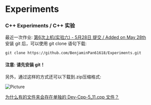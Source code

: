 # Experiments
### C++ Experiments / C++ 实验
最近一次作业: <a href="https://github.com/BenjaminPan61618/Experiments/tree/main/VI"> 第6次上机(实验六)  - 5月28日 提交 / Added on May 28th </a>\
安装 git 后，可以使用 git clone 语句下载:
```shell
git clone https://github.com/BenjaminPan61618/Experiments.git
```
#### 注意: 请先安装 git！

另外，通过这样的方式还可以下载到.zip压缩格式:

![Picture](https://BenjaminPan61618.github.io/%E5%B1%8F%E5%B9%95%E6%88%AA%E5%9B%BE%202023-04-15%20122014.png)

<a href="https://BenjaminPan61618.github.io/Experiments/why_dev_cpp_5_11_cpp_exists"> 为什么有的文件夹会存在单独的 Dev-Cpp-5_11.cpp 文件？ </a>
